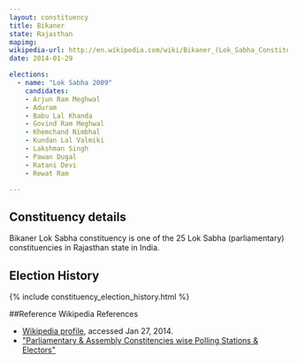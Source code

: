 ```yaml
---
layout: constituency
title: Bikaner
state: Rajasthan
mapimg: 
wikipedia-url: http://en.wikipedia.com/wiki/Bikaner_(Lok_Sabha_Constituency)
date: 2014-01-29

elections: 
  - name: "Lok Sabha 2009"
    candidates: 
    - Arjun Ram Meghwal 
    - Aduram 
    - Babu Lal Khanda 
    - Govind Ram Meghwal 
    - Khemchand Nimbhal 
    - Kundan Lal Valmiki 
    - Lakshman Singh 
    - Pawan Dugal 
    - Ratani Devi 
    - Rewat Ram 

---
```

## Constituency details
Bikaner Lok Sabha constituency is one of the 25 Lok Sabha (parliamentary) constituencies in Rajasthan state in India.




## Election History
{% include constituency_election_history.html %}

##Reference
Wikipedia References
- [Wikipedia profile]({{page.profile.wikipedia}}), accessed Jan 27, 2014.
- ["Parliamentary & Assembly Constitencies wise Polling Stations & Electors"][wiki1]

[wiki1]: http://ceorajasthan.nic.in/PC-ACWISE-ELECTORS.pdf
